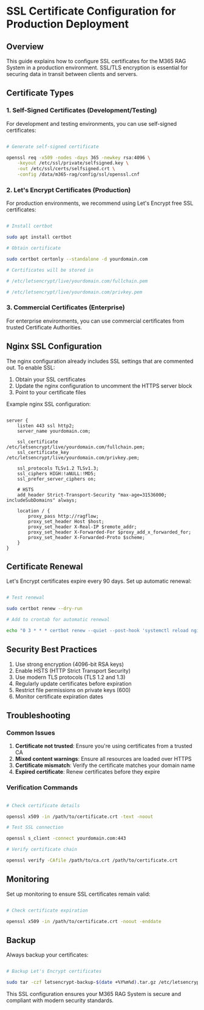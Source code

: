 # SSL Certificate Configuration for Production Deployment

## Overview

This guide explains how to configure SSL certificates for the M365 RAG System in a production environment. SSL/TLS
  encryption is essential for securing data in transit between clients and servers.

## Certificate Types

### 1. Self-Signed Certificates (Development/Testing)

For development and testing environments, you can use self-signed certificates:

```bash

# Generate self-signed certificate

openssl req -x509 -nodes -days 365 -newkey rsa:4096 \
    -keyout /etc/ssl/private/selfsigned.key \
    -out /etc/ssl/certs/selfsigned.crt \
    -config /data/m365-rag/config/ssl/openssl.cnf

```

### 2. Let's Encrypt Certificates (Production)

For production environments, we recommend using Let's Encrypt free SSL certificates:

```bash

# Install certbot

sudo apt install certbot

# Obtain certificate

sudo certbot certonly --standalone -d yourdomain.com

# Certificates will be stored in

# /etc/letsencrypt/live/yourdomain.com/fullchain.pem

# /etc/letsencrypt/live/yourdomain.com/privkey.pem

```

### 3. Commercial Certificates (Enterprise)

For enterprise environments, you can use commercial certificates from trusted Certificate Authorities.

## Nginx SSL Configuration

The nginx configuration already includes SSL settings that are commented out. To enable SSL:

1. Obtain your SSL certificates
2. Update the nginx configuration to uncomment the HTTPS server block
3. Point to your certificate files

Example nginx SSL configuration:

```nginx

server {
    listen 443 ssl http2;
    server_name yourdomain.com;

    ssl_certificate /etc/letsencrypt/live/yourdomain.com/fullchain.pem;
    ssl_certificate_key /etc/letsencrypt/live/yourdomain.com/privkey.pem;

    ssl_protocols TLSv1.2 TLSv1.3;
    ssl_ciphers HIGH:!aNULL:!MD5;
    ssl_prefer_server_ciphers on;

    # HSTS
    add_header Strict-Transport-Security "max-age=31536000; includeSubDomains" always;

    location / {
        proxy_pass http://ragflow;
        proxy_set_header Host $host;
        proxy_set_header X-Real-IP $remote_addr;
        proxy_set_header X-Forwarded-For $proxy_add_x_forwarded_for;
        proxy_set_header X-Forwarded-Proto $scheme;
    }
}

```

## Certificate Renewal

Let's Encrypt certificates expire every 90 days. Set up automatic renewal:

```bash

# Test renewal

sudo certbot renew --dry-run

# Add to crontab for automatic renewal

echo "0 3 * * * certbot renew --quiet --post-hook 'systemctl reload nginx'" | sudo crontab -

```

## Security Best Practices

1. Use strong encryption (4096-bit RSA keys)
2. Enable HSTS (HTTP Strict Transport Security)
3. Use modern TLS protocols (TLS 1.2 and 1.3)
4. Regularly update certificates before expiration
5. Restrict file permissions on private keys (600)
6. Monitor certificate expiration dates

## Troubleshooting

### Common Issues

1. **Certificate not trusted**: Ensure you're using certificates from a trusted CA
2. **Mixed content warnings**: Ensure all resources are loaded over HTTPS
3. **Certificate mismatch**: Verify the certificate matches your domain name
4. **Expired certificate**: Renew certificates before they expire

### Verification Commands

```bash

# Check certificate details

openssl x509 -in /path/to/certificate.crt -text -noout

# Test SSL connection

openssl s_client -connect yourdomain.com:443

# Verify certificate chain

openssl verify -CAfile /path/to/ca.crt /path/to/certificate.crt

```

## Monitoring

Set up monitoring to ensure SSL certificates remain valid:

```bash

# Check certificate expiration

openssl x509 -in /path/to/certificate.crt -noout -enddate

```

## Backup

Always backup your certificates:

```bash

# Backup Let's Encrypt certificates

sudo tar -czf letsencrypt-backup-$(date +%Y%m%d).tar.gz /etc/letsencrypt/

```

This SSL configuration ensures your M365 RAG System is secure and compliant with modern security standards.
